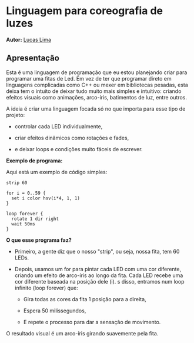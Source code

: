 # Linguagem para coreografia de luzes 

**Autor:** [Lucas Lima](https://github.com/lucasouzamil)

## Apresentação

Esta é uma linguagem de programação que eu estou planejando criar para programar uma fitas de Led.
Em vez de ter que programar direto em linguagens complicadas como C++ ou mexer em bibliotecas pesadas, esta deixa tem o intuito de deixar tudo muito mais simples e intuitivo: criando efeitos visuais como animações, arco-íris, batimentos de luz, entre outros.

A ideia é criar uma linguagem focada só no que importa para esse tipo de projeto:

* controlar cada LED individualmente,

* criar efeitos dinâmicos como rotações e fades,

* e deixar loops e condições muito fáceis de escrever.

**Exemplo de programa:**

Aqui está um exemplo de código simples:

``` linguagem
strip 60

for i = 0..59 {
  set i color hsv(i*4, 1, 1)
}

loop forever {
  rotate 1 dir right
  wait 50ms
}
```

**O que esse programa faz?**

* Primeiro, a gente diz que o nosso "strip", ou seja, nossa fita, tem 60 LEDs.

* Depois, usamos um for para pintar cada LED com uma cor diferente, criando um efeito de arco-íris ao longo da fita.
Cada LED recebe uma cor diferente baseada na posição dele (i).
s disso, entramos num loop infinito (loop forever) que:

  * Gira todas as cores da fita 1 posição para a direita,

  * Espera 50 milissegundos,

  * E repete o processo para dar a sensação de movimento.

O resultado visual é um arco-íris girando suavemente pela fita.
